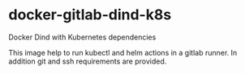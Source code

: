 # docker-gitlab-dind-k8s
Docker Dind with Kubernetes dependencies

This image help to run kubectl and helm actions in a gitlab runner. In addition git and ssh requirements are provided.
